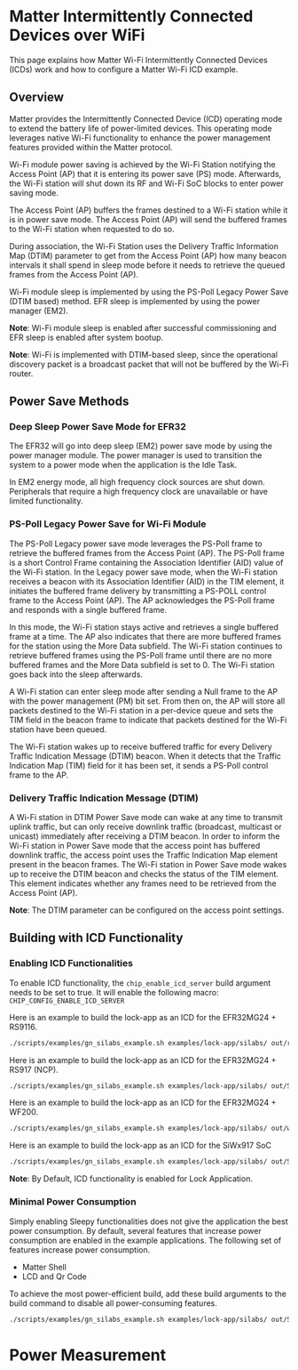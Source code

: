 # Matter Intermittently Connected Devices over WiFi
This page explains how Matter Wi-Fi Intermittently Connected Devices (ICDs) work and how to configure a Matter Wi-Fi ICD example.

## Overview

Matter provides the Intermittently Connected Device (ICD) operating mode to extend the battery life of power-limited devices. This operating mode leverages native Wi-Fi functionality to enhance the power management features provided within the Matter protocol.

Wi-Fi module power saving is achieved by the Wi-Fi Station notifying the Access Point (AP) that it is entering its power save (PS) mode. Afterwards, the Wi-Fi station will shut down its RF and Wi-Fi SoC blocks to enter power saving mode.

The Access Point (AP) buffers the frames destined to a Wi-Fi station while it is in power save mode. The Access Point (AP) will send the buffered frames to the Wi-Fi station when requested to do so.

During association, the Wi-Fi Station uses the Delivery Traffic Information Map (DTIM) parameter to get from the Access Point (AP) how many beacon intervals it shall spend in sleep mode before it needs to retrieve the queued frames from the Access Point (AP).

Wi-Fi module sleep is implemented by using the PS-Poll Legacy Power Save (DTIM based) method. EFR sleep is implemented by using the power manager (EM2).

**Note**: Wi-Fi module sleep is enabled after successful commissioning and EFR sleep is enabled after system bootup.

**Note**: Wi-Fi is implemented with DTIM-based sleep, since the operational discovery packet is a broadcast packet that will not be buffered by the Wi-Fi router.

## Power Save Methods

### Deep Sleep Power Save Mode for EFR32

The EFR32 will go into deep sleep (EM2) power save mode by using the power manager module. The power manager is used to transition the system to a power mode when the application is the Idle Task.

In EM2 energy mode, all high frequency clock sources are shut down. Peripherals that require a high frequency clock are unavailable or have limited functionality.

### PS-Poll Legacy Power Save for Wi-Fi Module

The PS-Poll Legacy power save mode leverages the PS-Poll frame to retrieve the buffered frames from the Access Point (AP). The PS-Poll frame is a short Control Frame containing the Association Identifier (AID) value of the Wi-Fi station.
In the Legacy power save mode, when the Wi-Fi station receives a beacon with its Association Identifier (AID) in the TIM element, it initiates the buffered frame delivery by transmitting a PS-POLL control frame to the Access Point (AP).
The AP acknowledges the PS-Poll frame and responds with a single buffered frame.

In this mode, the Wi-Fi station stays active and retrieves a single buffered frame at a time. The AP also indicates that there are more buffered frames for the station using the More Data subfield.
The Wi-Fi station continues to retrieve buffered frames using the PS-Poll frame until there are no more buffered frames and the More Data subfield is set to 0. The Wi-Fi station goes back into the sleep afterwards.

A Wi-Fi station can enter sleep mode after sending a Null frame to the AP with the power management (PM) bit set. From then on, the AP will store all packets destined to the Wi-Fi station in a per-device queue and sets the TIM field in the beacon frame to indicate that packets destined for the Wi-Fi station have been queued.

The Wi-Fi station wakes up to receive buffered traffic for every Delivery Traffic Indication Message (DTIM) beacon.
When it detects that the Traffic Indication Map (TIM) field for it has been set, it sends a PS-Poll control frame to the AP.

### Delivery Traffic Indication Message (DTIM)

A Wi-Fi station in DTIM Power Save mode can wake at any time to transmit uplink traffic, but can only receive downlink traffic (broadcast, multicast or unicast) immediately after receiving a DTIM beacon.
In order to inform the Wi-Fi station in Power Save mode that the access point has buffered downlink traffic, the access point uses the Traffic Indication Map element present in the beacon frames.
The Wi-Fi station in Power Save mode wakes up to receive the DTIM beacon and checks the status of the TIM element. This element indicates whether any frames need to be retrieved from the Access Point (AP).

**Note**: The DTIM parameter can be configured on the access point settings.

## Building with ICD Functionality

### Enabling ICD Functionalities

To enable ICD functionality, the `chip_enable_icd_server` build argument needs to be set to true. It will enable the following macro: `CHIP_CONFIG_ENABLE_ICD_SERVER`

Here is an example to build the lock-app as an ICD for the EFR32MG24 + RS9116.
```bash
./scripts/examples/gn_silabs_example.sh examples/lock-app/silabs/ out/rs9116/lock_sleep BRD41xxx chip_enable_icd_server=true disable_lcd=true use_external_flash=false chip_enable_ble_rs911x=true --wifi rs9116
```
Here is an example to build the lock-app as an ICD for the EFR32MG24 + RS917 (NCP).
```bash
./scripts/examples/gn_silabs_example.sh examples/lock-app/silabs/ out/SiWx917/lock_sleep BRD41xxx chip_enable_icd_server=true disable_lcd=true use_external_flash=false chip_enable_ble_rs911x=true --wifi SiWx917
```

Here is an example to build the lock-app as an ICD for the EFR32MG24 + WF200.
```bash
./scripts/examples/gn_silabs_example.sh examples/lock-app/silabs/ out/wf200_lock_sleep BRD41xxx chip_enable_icd_server=true chip_build_libshell=false --wifi wf200
```
Here is an example to build the lock-app as an ICD for the SiWx917 SoC
```bash
./scripts/examples/gn_silabs_example.sh examples/lock-app/silabs/ out/SiWx917_lock_sleep BRD4338A chip_enable_icd_server=true 
```

**Note**: By Default, ICD functionality is enabled for Lock Application.

### Minimal Power Consumption

Simply enabling Sleepy functionalities does not give the application the best power consumption.
By default, several features that increase power consumption are enabled in the example applications.
The following set of features increase power consumption.

- Matter Shell
- LCD and Qr Code

To achieve the most power-efficient build, add these build arguments to the build command to disable all power-consuming features.

```bash
./scripts/examples/gn_silabs_example.sh examples/lock-app/silabs/ out/SiWx917/lock_sleep BRD4338A chip_enable_icd_server=true --low_power  
```

# Power Measurement